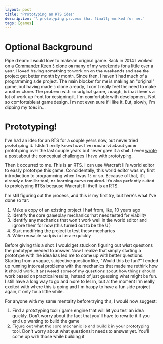 ```yaml
---
layout: post
title: "Prototyping an RTS idea"
description: "A prototyping process that finally worked for me."
tags: [games]
---
```


Optional Background
===================

Pipe dream: I would love to make an original game. Back in 2014 I worked on a [Commander Keen 5 clone](https://github.com/PlanetLotus/keen5-linux) on many of my weekends for a little over a year. I loved having something to work on on the weekends and see the project get better month by month. Since then, I haven't had much of a programming side project. The main blocker for me is making an "original" game, but having made a clone already, I don't really feel the need to make another clone. The problem with an original game, though, is that there's a lot of work up front for designing it. I'm comfortable with development. Not so comfortable at game design. I'm not even sure if I like it. But, slowly, I'm dipping my toes in...

Prototyping!
============

I've had an idea for an RTS for a couple years now, but never tried prototyping it. I didn't really know how. I've read a lot about game prototyping over the last couple years but never gave it a shot. I even [wrote a post](https://planetlotus.github.io/2017/05/28/prototyping.html) about the conceptual challenges I have with prototyping.

Then it occurred to me. This is an RTS. I can use Warcraft III's world editor to easily prototype this game. Coincidentally, this world editor was my first introduction to programming when I was 15 or so. Because of that, it's already a familiar tool; no learning curve required. It's also perfectly suited to prototyping RTSs because Warcraft III itself is an RTS.

I'm still figuring out the process, and this is my first try, but here's what I've done so far:

1. Make a copy of an existing project I had from, like, 10 years ago
2. Identify the core gameplay mechanics that need tested for viability
3. Identify any mechanics that won't work well in the world editor and ignore them for now (this turned out to be the UI)
4. Start modifying the project to test these mechanics
5. Write reusable scripts to iterate quickly

Before giving this a shot, I would get stuck on figuring out what questions the prototype needed to answer. Now I realize that simply starting a prototype with the idea has led me to come up with better questions. Starting from a vague, subjective question like, "Would this be fun?" I ended up running into real problems with the mechanics that made me rethink how it should work. It answered some of my questions about how things should work based on practical results, instead of just guessing what might be fun. I still have a long way to go and more to learn, but at the moment I'm really excited with where this is going and I'm happy to have a fun side project again, if only for a little while.

For anyone with my same mentality before trying this, I would now suggest:

1. Find a prototyping tool / game engine that will let you test an idea quickly. Don't worry about the fact that you'll have to rewrite it if you end up wanting to build the game
2. Figure out what the core mechanic is and build it in your prototyping tool. Don't worry about what questions it needs to answer yet. You'll come up with those while building it
